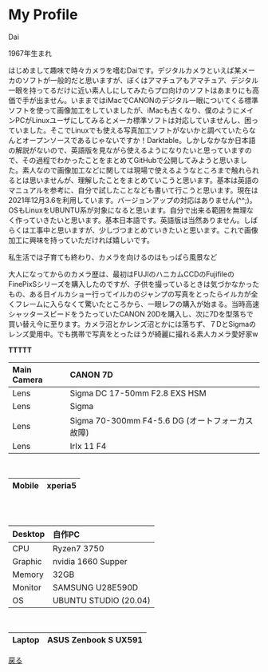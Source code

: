 # My Profile
Dai  

1967年生まれ  

はじめまして趣味で時々カメラを嗜むDaiです。デジタルカメラといえば某メーカのソフトが一般的だと思いますが、ぼくはアマチュアもアマチュア、デジタル一眼を持ってるだけに近い素人しにしてみたらプロ向けのソフトはあまりにも高価で手が出ません。いままではiMacでCANONのデジタル一眼についてくる標準ソフトを使って画像加工をしていましたが、iMacも古くなり、僕のようにメインPCがLinuxユーザにしてみるとメーカ標準ソフトは対応していませんし、困っていました。そこでLinuxでも使える写真加工ソフトがないかと調べていたらなんとオープンソースであるじゃないですか！Darktable。しかしなかなか日本語の解説がないので、英語版を見ながら使えるようになりたいと思っていますので、その過程でわかったことをまとめてGitHubで公開してみようと思いました。素人なので画像加工などに関しては現場で使えるようなところまで触れられるとは思いませんが、理解したことをまとめていこうと思います。基本は英語のマニュアルを参考に、自分で試したことなども書いて行こうと思います。現在は2021年12月3.6を利用しています。バージョンアップの対応はありません(^^;)。OSもLinuxをUBUNTU系が対象になると思います。自分で出来る範囲を無理なく作っていきたいと思います。基本日本語です。英語版は当然ありません。しばらくは工事中と思いますが、少しづつまとめていきたいと思います。これで画像加工に興味を持っていただければ嬉しいです。  

私生活では子育ても終わり、カメラを向けるのはもっぱら風景など    

大人になってからのカメラ歴は、最初はFUJIのハニカムCCDのFujifileのFinePixSシリーズを購入したのですが、子供を撮っているときは気づかなかったもの、ある日イルカショー行ってイルカのジャンプの写真をとったらイルカが全くフレームに入らなくて驚いたところから、一眼レフの購入が始まる。当時高速シャッタースピードをうたっていたCANON 20Dを購入し、次に7Dを型落ちで買い替え今に至ります。カメラ沼とかレンズ沼とかには落ちず、７DとSigmaのレンズ愛用中。でも携帯で写真をとったほうが綺麗に撮れる素人カメラ愛好家w    

**TTTTT**


|Main Camera|CANON 7D|
|:---|:---|
|Lens|Sigma DC 17-50mm F2.8 EXS HSM|
|Lens|Sigma|
|Lens|Sigma 70-300mm F4-5.6 DG (オートフォーカス故障)|
|Lens|IrIx 11 F4|

<br>



|Mobile|xperia5|
|:---|:---|

<br><br>

|Desktop|自作PC|
|:---|:---|
|CPU|Ryzen7 3750|
|Graphic|nvidia 1660 Supper|
|Memory|32GB|
|Monitor|SAMSUNG U28E590D|
|OS|UBUNTU STUDIO (20.04)|  

<br>

|Laptop|ASUS Zenbook S UX591|
|:---|:---|
 

[戻る](index.md)
